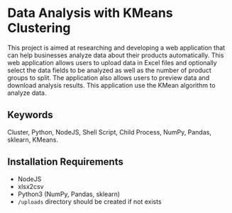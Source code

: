 # Data Analysis with KMeans Clustering

This project is aimed at researching and developing a web application that can help businesses analyze data about their products automatically. This web application allows users to upload data in Excel files and optionally select the data fields to be analyzed as well as the number of product groups to split. The application also allows users to preview data and download analysis results. This application use the KMean algorithm to analyze data.

## Keywords
Cluster, Python, NodeJS, Shell Script, Child Process, NumPy, Pandas, sklearn, KMeans.

## Installation Requirements
- NodeJS
- xlsx2csv
- Python3 (NumPy, Pandas, sklearn)
- `/uploads` directory should be created if not exists
